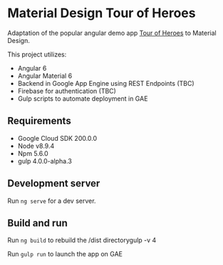 
# Material Design Tour of Heroes

Adaptation of the popular angular demo app [Tour of Heroes](https://angular.io/tutorial) to Material Design.

This project utilizes:
- Angular 6
- Angular Material 6
- Backend in Google App Engine using REST Endpoints (TBC)
- Firebase for authentication (TBC)
- Gulp scripts to automate deployment in GAE

## Requirements
- Google Cloud SDK 200.0.0
- Node v8.9.4
- Npm 5.6.0
- gulp 4.0.0-alpha.3

## Development server

Run `ng serve` for a dev server.

## Build and run

Run `ng build` to rebuild the /dist directorygulp -v 4

Run `gulp run` to launch the app on GAE

